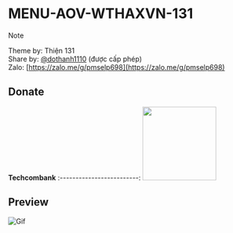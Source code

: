 # MENU-AOV-WTHAXVN-131

> [!NOTE]  
> Theme by: Thiện 131  
> Share by: [@dothanh1110](https://t.me/dothanh1110) (được cấp phép)  
> Zalo: [https://zalo.me/g/pmselp698](https://zalo.me/g/pmselp698)  


## Donate 
**Techcombank**
:-------------------------:
<img src="https://github.com/user-attachments/assets/8236955d-7cee-4415-9177-8a16217cb0c4" width="150" />

## Preview
![Gif](https://raw.githubusercontent.com/thanhdo1110/MENU-IMGUI-WTHAXVN-131/refs/heads/main/demo.GIF)


